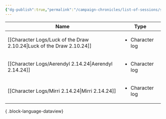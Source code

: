 ```yaml
---
{"dg-publish":true,"permalink":"/campaign-chronicles/list-of-sessions/session-18/","hideInGraph":true,"tags":["Event"]}
---
```



| Name                                                                     | Type                            |
| ------------------------------------------------------------------------ | ------------------------------- |
| [[Character Logs/Luck of the Draw 2.10.24\|Luck of the Draw 2.10.24]] | <ul><li>Character log</li></ul> |
| [[Character Logs/Aerendyl 2.14.24\|Aerendyl 2.14.24]]                 | <ul><li>Character log</li></ul> |
| [[Character Logs/Mirri 2.14.24\|Mirri 2.14.24]]                       | <ul><li>Character log</li></ul> |

{ .block-language-dataview}